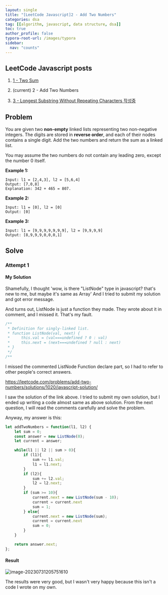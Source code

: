 ```yaml
---
layout: single
title: "[LeetCode Javascript]2 - Add Two Numbers"
categories: dsa
tag: [[algorithm, javascript, data structure, dsa]]
toc: true
author_profile: false
typora-root-url: /images/typora
sidebar:
  nav: "counts"
---
```


<nav class="cods"><h2>LeetCode Javascript posts</h2><ol><li><a href="dsa/LeetCode_Javascript~1_-_Two_Sum">1 - Two Sum</a></li><li><p>(current) 2 - Add Two Numbers</p></li><li><a href="dsa/LeetCode_Javascript~3_-_Longest_Substring_Without_Repeating_Characters_작성중">3 - Longest Substring Without Repeating Characters 작성중</a></li></ol></nav>

## Problem

You are given two **non-empty** linked lists representing two non-negative integers. The digits are stored in **reverse order**, and each of their nodes contains a single digit. Add the two numbers and return the sum as a linked list.

You may assume the two numbers do not contain any leading zero, except the number 0 itself.

**Example 1:**

```
Input: l1 = [2,4,3], l2 = [5,6,4]
Output: [7,0,8]
Explanation: 342 + 465 = 807.
```

**Example 2:**

```
Input: l1 = [0], l2 = [0]
Output: [0]
```

**Example 3:**

```
Input: l1 = [9,9,9,9,9,9,9], l2 = [9,9,9,9]
Output: [8,9,9,9,0,0,0,1]
```



## Solve 

### Attempt 1

#### My Solution

Shamefully, I thought 'wow, is there "ListNode" type in javascript? that's new to me, but maybe it's same as Array'
And I tried to submit my solution and got error message.

And turns out, ListNode is just a function they made.
They wrote about it in comment, and I missed it. 
That's my fault.

```javascript
/**
 * Definition for singly-linked list.
 * function ListNode(val, next) {
 *     this.val = (val===undefined ? 0 : val)
 *     this.next = (next===undefined ? null : next)
 * }
 */
/**
```

I missed the commented ListNode Function declare part, so I had to refer to other people's correct answers.

https://leetcode.com/problems/add-two-numbers/solutions/1020/javascript-solution/

I saw the solution of the link above.
I tried to submit my own solution, but I ended up writing a code almost same as above solution.
From the next question, I will read the comments carefully and solve the problem.

Anyway, my answer is this:

```javascript
let addTwoNumbers = function(l1, l2) {
    let sum = 0;
    const answer = new ListNode(0);
    let current = answer;

    while(l1 || l2 || sum > 0){
        if (l1){
            sum += l1.val;
            l1 = l1.next;
        }
        if (l2){
            sum += l2.val;
            l2 = l2.next;
        }
        if (sum >= 10){
            current.next = new ListNode(sum - 10);
            current = current.next
            sum = 1;
        } else{
            current.next = new ListNode(sum);
            current = current.next
            sum = 0;
        }
    }

    return answer.next;
};
```



#### Result

![image-20230731205751610](/images/typora/images/typora/images/typoraimages/typora/image-20230731205751610.png)

The results were very good, but I wasn't very happy because this isn't a code I wrote on my own.